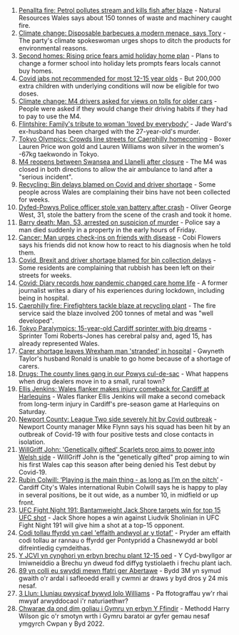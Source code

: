 1. [Penallta fire: Petrol pollutes stream and kills fish after blaze](https://www.bbc.co.uk/news/uk-wales-58437665?at_medium=RSS&at_campaign=KARANGA) - Natural Resources Wales says about 150 tonnes of waste and machinery caught fire.
2. [Climate change: Disposable barbecues a modern menace, says Tory](https://www.bbc.co.uk/news/uk-wales-politics-58355612?at_medium=RSS&at_campaign=KARANGA) - The party's climate spokeswoman urges shops to ditch the products for environmental reasons.
3. [Second homes: Rising price fears amid holiday home plan](https://www.bbc.co.uk/news/uk-wales-58435077?at_medium=RSS&at_campaign=KARANGA) - Plans to change a former school into holiday lets prompts fears locals cannot buy homes.
4. [Covid jabs not recommended for most 12-15 year olds](https://www.bbc.co.uk/news/health-58438669?at_medium=RSS&at_campaign=KARANGA) - But 200,000 extra children with underlying conditions will now be eligible for two doses.
5. [Climate change: M4 drivers asked for views on tolls for older cars](https://www.bbc.co.uk/news/uk-wales-58424221?at_medium=RSS&at_campaign=KARANGA) - People were asked if they would change their driving habits if they had to pay to use the M4.
6. [Flintshire: Family's tribute to woman 'loved by everybody'](https://www.bbc.co.uk/news/uk-wales-58435085?at_medium=RSS&at_campaign=KARANGA) - Jade Ward's ex-husband has been charged with the 27-year-old's murder.
7. [Tokyo Olympics: Crowds line streets for Caerphilly homecoming](https://www.bbc.co.uk/news/uk-wales-58438003?at_medium=RSS&at_campaign=KARANGA) - Boxer Lauren Price won gold and Lauren Williams won silver in the women's -67kg taekwondo in Tokyo.
8. [M4 reopens between Swansea and Llanelli after closure](https://www.bbc.co.uk/news/uk-wales-58435904?at_medium=RSS&at_campaign=KARANGA) - The M4 was closed in both directions to allow the air ambulance to land after a "serious incident".
9. [Recycling: Bin delays blamed on Covid and driver shortage](https://www.bbc.co.uk/news/uk-wales-58429145?at_medium=RSS&at_campaign=KARANGA) - Some people across Wales are complaining their bins have not been collected for weeks.
10. [Dyfed-Powys Police officer stole van battery after crash](https://www.bbc.co.uk/news/uk-wales-58433144?at_medium=RSS&at_campaign=KARANGA) - Oliver George West, 31, stole the battery from the scene of the crash and took it home.
11. [Barry death: Man, 53, arrested on suspicion of murder](https://www.bbc.co.uk/news/uk-wales-58434092?at_medium=RSS&at_campaign=KARANGA) - Police say a man died suddenly in a property in the early hours of Friday.
12. [Cancer: Man urges check-ins on friends with disease](https://www.bbc.co.uk/news/uk-wales-58421069?at_medium=RSS&at_campaign=KARANGA) - Cobi Flowers says his friends did not know how to react to his diagnosis when he told them.
13. [Covid, Brexit and driver shortage blamed for bin collection delays](https://www.bbc.co.uk/news/uk-wales-58440236?at_medium=RSS&at_campaign=KARANGA) - Some residents are complaining that rubbish has been left on their streets for weeks.
14. [Covid: Diary records how pandemic changed care home life](https://www.bbc.co.uk/news/uk-wales-58429748?at_medium=RSS&at_campaign=KARANGA) - A former journalist writes a diary of his experiences during lockdown, including being in hospital.
15. [Caerphilly fire: Firefighters tackle blaze at recycling plant](https://www.bbc.co.uk/news/uk-wales-58425928?at_medium=RSS&at_campaign=KARANGA) - The fire service said the blaze involved 200 tonnes of metal and was "well developed".
16. [Tokyo Paralympics: 15-year-old Cardiff sprinter with big dreams](https://www.bbc.co.uk/news/uk-wales-58421065?at_medium=RSS&at_campaign=KARANGA) - Sprinter Tomi Roberts-Jones has cerebral palsy and, aged 15, has already represented Wales.
17. [Carer shortage leaves Wrexham man 'stranded' in hospital](https://www.bbc.co.uk/news/uk-wales-58416257?at_medium=RSS&at_campaign=KARANGA) - Gwyneth Taylor's husband Ronald is unable to go home because of a shortage of carers.
18. [Drugs: The county lines gang in our Powys cul-de-sac](https://www.bbc.co.uk/news/uk-wales-58399117?at_medium=RSS&at_campaign=KARANGA) - What happens when drug dealers move in to a small, rural town?
19. [Ellis Jenkins: Wales flanker makes injury comeback for Cardiff at Harlequins](https://www.bbc.co.uk/sport/rugby-union/58431874?at_medium=RSS&at_campaign=KARANGA) - Wales flanker Ellis Jenkins will make a second comeback from long-term injury in Cardiff's pre-season game at Harlequins on Saturday.
20. [Newport County: League Two side severely hit by Covid outbreak](https://www.bbc.co.uk/sport/football/58435932?at_medium=RSS&at_campaign=KARANGA) - Newport County manager Mike Flynn says his squad has been hit by an outbreak of Covid-19 with four positive tests and close contacts in isolation.
21. [WillGriff John: 'Genetically gifted' Scarlets prop aims to power into Welsh side](https://www.bbc.co.uk/sport/rugby-union/58427903?at_medium=RSS&at_campaign=KARANGA) - WillGriff John is the "genetically gifted" prop aiming to win his first Wales cap this season after being denied his Test debut by Covid-19.
22. [Rubin Colwill: ‘Playing is the main thing - as long as I’m on the pitch’](https://www.bbc.co.uk/sport/av/football/58439353?at_medium=RSS&at_campaign=KARANGA) - Cardiff City's Wales international Rubin Colwill says he is happy to play in several positions, be it out wide, as a number 10, in midfield or up front.
23. [UFC Fight Night 191: Bantamweight Jack Shore targets win for top 15 UFC shot](https://www.bbc.co.uk/sport/mixed-martial-arts/58439349?at_medium=RSS&at_campaign=KARANGA) - Jack Shore hopes a win against Liudvik Sholinian in UFC Fight Night 191 will give him a shot at a top-15 opponent.
24. [Codi tollau ffyrdd yn cael 'effaith andwyol ar y tlotaf'](https://www.bbc.co.uk/newyddion/58425536?at_medium=RSS&at_campaign=KARANGA) - Pryder am effaith codi tollau ar rannau o ffyrdd ger Pontypridd a Chasnewydd ar bobl difreintiedig cymdeithas.
25. [Y JCVI yn cynghori yn erbyn brechu plant 12-15 oed](https://www.bbc.co.uk/newyddion/58438336?at_medium=RSS&at_campaign=KARANGA) - Y Cyd-bwyllgor ar Imiwneiddio a Brechu yn dweud fod diffyg tystiolaeth i frechu plant iach.
26. [89 yn colli eu swyddi mewn ffatri ger Abertawe](https://www.bbc.co.uk/newyddion/58434709?at_medium=RSS&at_campaign=KARANGA) - Bydd 3M yn symud gwaith o'r ardal i safleoedd eraill y cwmni ar draws y byd dros y 24 mis nesaf.
27. [3 Llun: Lluniau pwysicaf bywyd Iolo Williams](https://www.bbc.co.uk/newyddion/58341555?at_medium=RSS&at_campaign=KARANGA) - Pa ffotograffau yw'r rhai mwyaf arwyddocaol i'r naturiaethwr?
28. [Chwarae da ond dim goliau i Gymru yn erbyn Y Ffindir](https://www.bbc.co.uk/newyddion/58415167?at_medium=RSS&at_campaign=KARANGA) - Methodd Harry Wilson gic o'r smotyn wrth i Gymru baratoi ar gyfer gemau nesaf ymgyrch Cwpan y Byd 2022.
